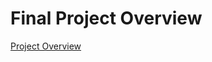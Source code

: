 # Final Project Overview
[Project Overview](https://github.com/cu-ecen-aeld/final-project-wlbe4/wiki/Project-Overview)
